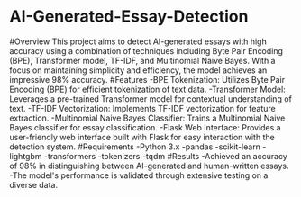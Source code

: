 # AI-Generated-Essay-Detection
#Overview
This project aims to detect AI-generated essays with high accuracy using a combination of techniques including Byte Pair Encoding (BPE), Transformer model, TF-IDF, and Multinomial Naive Bayes. With a focus on maintaining simplicity and efficiency, the model achieves an impressive 98% accuracy.
#Features
-BPE Tokenization: Utilizes Byte Pair Encoding (BPE) for efficient tokenization of text data.
-Transformer Model: Leverages a pre-trained Transformer model for contextual understanding of text.
-TF-IDF Vectorization: Implements TF-IDF vectorization for feature extraction.
-Multinomial Naive Bayes Classifier: Trains a Multinomial Naive Bayes classifier for essay classification.
-Flask Web Interface: Provides a user-friendly web interface built with Flask for easy interaction with the detection system.
#Requirements
-Python 3.x
-pandas
-scikit-learn
-lightgbm
-transformers
-tokenizers
-tqdm
#Results
-Achieved an accuracy of 98% in distinguishing between AI-generated and human-written essays.
-The model's performance is validated through extensive testing on a diverse data.
